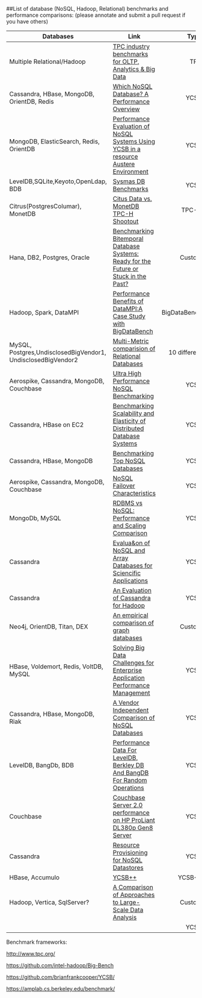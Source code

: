 ##List of database (NoSQL, Hadoop, Relational) benchmarks and performance comparisons:
(please annotate and submit a pull request if you have others)

| Databases | Link | Type | Independent | Date |
| -------------     | ------ | ---------:| -----------:| ---- |
|Multiple Relational/Hadoop|[TPC industry benchmarks for OLTP, Analytics & Big Data](http://www.tpc.org/)|TPC|Y|Ongoing|
|Cassandra, HBase, MongoDB, OrientDB, Redis|[Which NoSQL Database? A Performance Overview](http://www.ronpub.com/publications/OJDB-v1i2n02_Abramova.pdf)|YCSB|Y|2014|
|MongoDB, ElasticSearch, Redis, OrientDB|[Performance Evaluation of NoSQL Systems Using YCSB in a resource Austere Environment](http://research.ijais.org/volume7/number8/ijais14-451229.pdf)|YCSB|Y|2014|
|LevelDB,SQLite,Keyoto,OpenLdap, BDB|[Sysmas DB Benchmarks](http://symas.com/mdb/microbench/)|YCSB |N|2014|
|Citrus(PostgresColumar), MonetDB|[Citus Data vs. MonetDB TPC-H Shootout](https://www.monetdb.org/content/citusdb-postgresql-column-store-vs-monetdb-tpc-h-shootout)|TPC-H |N|2014|
|Hana, DB2, Postgres, Oracle|[Benchmarking Bitemporal Database Systems: Ready for the Future or Stuck in the Past?](https://websci.informatik.uni-freiburg.de/publications/EDBT2014-Benchmarking-Bitemporal-Database-Systems.pdf)|Custom|Y|2014|
|Hadoop, Spark, DataMPI|[Performance Benefits of DataMPI:A Case Study with BigDataBench](http://arxiv.org/pdf/1403.3480.pdf)|BigDataBench|N|2014|
|MySQL, Postgres,UndisclosedBigVendor1, UndisclosedBigVendor2|[Multi-Metric comparision of Relational Databases](http://oltpbenchmark.com/wiki/index.php?title=Experiments)|10 different |Y|2014|
| Aerospike, Cassandra, MongoDB, Couchbase |[Ultra High Performance NoSQL Benchmarking](http://www.aerospike.com/wp-content/uploads/2013/01/Ultra-High-Performance-NoSQL-Benchmarking.pdf)|YCSB|N|2013|
|Cassandra, HBase on EC2|[Benchmarking Scalability and Elasticity of Distributed Database Systems](http://www.vldb.org/pvldb/vol7/p1219-klems.pdf)|YCSB|Y|2013|
| Cassandra, HBase, MongoDB|[Benchmarking Top NoSQL Databases](https://www.datastax.com/wp-content/uploads/2013/02/WP-Benchmarking-Top-NoSQL-Databases.pdf)|YCSB|N|2013|
|Aerospike, Cassandra, MongoDB, Couchbase | [NoSQL Failover Characteristics](http://www.benstopford.com/wp-content/uploads/2014/03/NoSQL-Failover.pdf)      |   YCSB |N | 2013|
|MongoDb, MySQL|[RDBMS vs NoSQL: Performance and Scaling Comparison](http://www.epcc.ed.ac.uk/sites/default/files/Dissertations/2012-2013/RDBMS%20vs%20NoSQL%20-%20Performance%20and%20Scaling%20Comparison.pdf)|YCSB |Y|2013
|Cassandra|[Evalua&on	of NoSQL and	Array Databases	for	Sciencific Applications](http://datasys.cs.iit.edu/events/DataCloud2013/Lavanya_NoSQL.pdf)|YCSB |Y|2013|
|Cassandra|[An Evaluation of Cassandra for Hadoop](http://www.cs.binghamton.edu/~mgovinda/papers/dede-ieee-cloud-13.pdf)|YCSB |Y|2013|
|Neo4j, OrientDB, Titan, DEX|[An empirical comparison of graph databases](http://euranova.eu/upl_docs/publications/an-empirical-comparison-of-graph-databases.pdf)|Custom|Y|2013|
| HBase, Voldemort, Redis, VoltDB, MySQL | [Solving Big Data Challenges for Enterprise Application Performance Management](http://vldb.org/pvldb/vol5/p1724_tilmannrabl_vldb2012.pdf)      |    YCSB |Y | 2012|
|Cassandra, HBase, MongoDB, Riak| [A Vendor Independent Comparison of NoSQL Databases](https://s3-eu-west-1.amazonaws.com/benstopford/nosql-comp.pdf)|YCSB|Y|2012|
|LevelDB, BangDb, BDB|[Performance Data For LevelDB, Berkley DB And BangDB For Random Operations](http://highscalability.com/blog/2012/11/29/performance-data-for-leveldb-berkley-db-and-bangdb-for-rando.html)|YCSB |N|2012|
|Couchbase|[Couchbase Server 2.0 performance on HP ProLiant DL380p Gen8 Server](http://h20195.www2.hp.com/V2/GetPDF.aspx%2F4AA4-6203ENW.pdf)|YCSB |N|2012|
|Cassandra|[Resource Provisioning for NoSQL Datastores](http://www.globule.org/publi/RPND_master2011.pdf)|YCSB|Y|2011|
|HBase, Accumulo|[YCSB++](http://www.pdl.cmu.edu/PDL-FTP/Storage/socc2011.pdf)|YCSB++ |Y|2011|
|Hadoop, Vertica, SqlServer?|[A Comparison of Approaches to Large-Scale Data Analysis](http://database.cs.brown.edu/sigmod09/benchmarks-sigmod09.pdf)|Custom|Y|2009|
||[]()|YCSB|Y|2013|



Benchmark frameworks:

http://www.tpc.org/

https://github.com/intel-hadoop/Big-Bench

https://github.com/brianfrankcooper/YCSB/

https://amplab.cs.berkeley.edu/benchmark/

